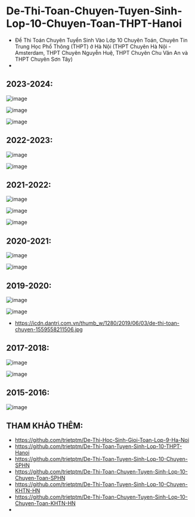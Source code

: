 # De-Thi-Toan-Chuyen-Tuyen-Sinh-Lop-10-Chuyen-Toan-THPT-Hanoi
* Đề Thi Toán Chuyên Tuyển Sinh Vào Lớp 10 Chuyên Toán, Chuyên Tin Trung Học Phổ Thông (THPT) ở Hà Nội (THPT Chuyên Hà Nội - Amsterdam, THPT Chuyên Nguyễn Huệ, THPT Chuyên Chu Văn An và THPT Chuyên Sơn Tây)
* 

## 2023-2024:
![image](https://github.com/user-attachments/assets/7815a68f-1cb7-4501-8708-8135a7984df7)

![image](https://github.com/user-attachments/assets/b4697e2e-ab94-4457-b01c-c13bef8e55c8)

![image](https://github.com/user-attachments/assets/b5c8496a-0b45-48fb-ad9b-0f9d97440c8e)

## 2022-2023:
![image](https://github.com/user-attachments/assets/baf842fd-c3cf-4f77-929e-f051ae4ed366)

![image](https://github.com/user-attachments/assets/cbfe4756-bd4e-4667-8002-19c462ee38ec)

## 2021-2022:
![image](https://github.com/user-attachments/assets/991a8d96-3e83-46d0-9569-3a07ee210002)

![image](https://github.com/user-attachments/assets/24cd281b-9afb-4c8b-87cc-0bda4e75a618)

![image](https://github.com/user-attachments/assets/c0ab8a87-d898-460a-8dd5-736a479a57c6)

## 2020-2021:
![image](https://github.com/user-attachments/assets/5250cc34-e6ce-4cb6-a82f-aea8c5cda515)

![image](https://github.com/user-attachments/assets/acd0fc10-de2b-4f26-b24c-27a60405cc0a)

## 2019-2020:
![image](https://github.com/user-attachments/assets/97a0630c-8fd3-4b45-9a16-3de49a62d7f9)

![image](https://github.com/user-attachments/assets/f219385c-8862-4e95-a5af-7185de893045)
* https://icdn.dantri.com.vn/thumb_w/1280/2019/06/03/de-thi-toan-chuyen-1559558211506.jpg

## 2017-2018:
![image](https://github.com/user-attachments/assets/a3c0a654-f826-4a08-8cbd-1532145326af)

![image](https://github.com/user-attachments/assets/b37da727-c423-4787-b75c-c117f511c297)

## 2015-2016:
![image](https://github.com/user-attachments/assets/5fde3976-1b51-4a3b-8e6f-9edf5c4c71a6)


## THAM KHẢO THÊM:
* https://github.com/trietptm/De-Thi-Hoc-Sinh-Gioi-Toan-Lop-9-Ha-Noi
* https://github.com/trietptm/De-Thi-Toan-Tuyen-Sinh-Lop-10-THPT-Hanoi
* https://github.com/trietptm/De-Thi-Toan-Tuyen-Sinh-Lop-10-Chuyen-SPHN
* https://github.com/trietptm/De-Thi-Toan-Chuyen-Tuyen-Sinh-Lop-10-Chuyen-Toan-SPHN
* https://github.com/trietptm/De-Thi-Toan-Tuyen-Sinh-Lop-10-Chuyen-KHTN-HN
* https://github.com/trietptm/De-Thi-Toan-Chuyen-Tuyen-Sinh-Lop-10-Chuyen-Toan-KHTN-HN
* 




